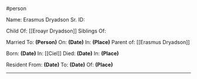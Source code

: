 #person

Name: Erasmus Dryadson Sr.
ID:

Child Of: [[Eroayr Dryadson]]
Siblings Of:

Married To: **(Person)** On: **(Date)** In: **(Place)**
Parent of: [[Erasmus Dryadson]]

Born: **(Date)** In: [[Ciel]]
Died: **(Date)** In: **(Place)**

Resident From: **(Date)** To: **(Date)** Of: **(Place)**


---

